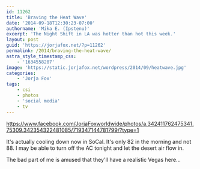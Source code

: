 ```yaml
---
id: 11262
title: 'Braving the Heat Wave'
date: '2014-09-18T12:30:23-07:00'
authorname: 'Mika E. (Ipstenu)'
excerpt: 'The Night Shift in LA was hotter than hot this week.'
layout: post
guid: 'https://jorjafox.net/?p=11262'
permalink: /2014/braving-the-heat-wave/
astra_style_timestamp_css:
    - '1634558207'
image: 'https://static.jorjafox.net/wordpress/2014/09/heatwave.jpg'
categories:
    - 'Jorja Fox'
tags:
    - csi
    - photos
    - 'social media'
    - tv
---
```


https://www.facebook.com/JorjaFoxworldwide/photos/a.342411762475341.75309.342354322481085/719347144781799/?type=1

It's actually cooling down now in SoCal. It's only 82 in the morning and not 88. I may be able to turn off the AC tonight and let the desert air flow in.

The bad part of me is amused that they'll have a realistic Vegas here...
